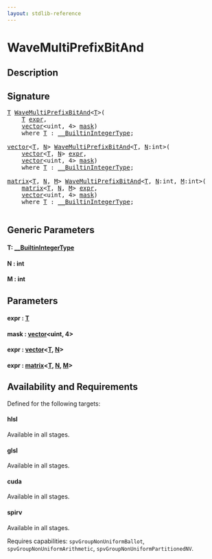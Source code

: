 ```yaml
---
layout: stdlib-reference
---
```


# WaveMultiPrefixBitAnd

## Description





## Signature 

<pre>
<a href="wavemultiprefixbitand-049fi.html#typeparam-T" class="code_type">T</a> <a href="wavemultiprefixbitand-049fi.html">WaveMultiPrefixBitAnd</a>&lt;<a href="wavemultiprefixbitand-049fi.html#typeparam-T" class="code_type">T</a>&gt;(
    <a href="wavemultiprefixbitand-049fi.html#typeparam-T" class="code_type">T</a> <a href="wavemultiprefixbitand-049fi.html#decl-expr" class="code_param">expr</a>,
    <a href="../types/vector/index.html" class="code_type">vector</a>&lt;<span class="code_keyword">uint</span>, 4&gt; <a href="wavemultiprefixbitand-049fi.html#decl-mask" class="code_param">mask</a>)
    <span class='code_keyword'>where</span> <a href="wavemultiprefixbitand-049fi.html#typeparam-T" class="code_type">T</a> : <a href="../interfaces/0_builtinintegertype-029g/index.html" class="code_type">__BuiltinIntegerType</a>;

<a href="../types/vector/index.html" class="code_type">vector</a>&lt;<a href="wavemultiprefixbitand-049fi.html#typeparam-T" class="code_type">T</a>, <a href="wavemultiprefixbitand-049fi.html#decl-N" class="code_var">N</a>&gt; <a href="wavemultiprefixbitand-049fi.html">WaveMultiPrefixBitAnd</a>&lt;<a href="wavemultiprefixbitand-049fi.html#typeparam-T" class="code_type">T</a>, <a href="wavemultiprefixbitand-049fi.html#decl-N" class="code_var">N</a>:<span class="code_keyword">int</span>&gt;(
    <a href="../types/vector/index.html" class="code_type">vector</a>&lt;<a href="wavemultiprefixbitand-049fi.html#typeparam-T" class="code_type">T</a>, <a href="wavemultiprefixbitand-049fi.html#decl-N" class="code_var">N</a>&gt; <a href="wavemultiprefixbitand-049fi.html#decl-expr" class="code_param">expr</a>,
    <a href="../types/vector/index.html" class="code_type">vector</a>&lt;<span class="code_keyword">uint</span>, 4&gt; <a href="wavemultiprefixbitand-049fi.html#decl-mask" class="code_param">mask</a>)
    <span class='code_keyword'>where</span> <a href="wavemultiprefixbitand-049fi.html#typeparam-T" class="code_type">T</a> : <a href="../interfaces/0_builtinintegertype-029g/index.html" class="code_type">__BuiltinIntegerType</a>;

<a href="../types/matrix/index.html" class="code_type">matrix</a>&lt;<a href="wavemultiprefixbitand-049fi.html#typeparam-T" class="code_type">T</a>, <a href="wavemultiprefixbitand-049fi.html#decl-N" class="code_var">N</a>, <a href="wavemultiprefixbitand-049fi.html#decl-M" class="code_var">M</a>&gt; <a href="wavemultiprefixbitand-049fi.html">WaveMultiPrefixBitAnd</a>&lt;<a href="wavemultiprefixbitand-049fi.html#typeparam-T" class="code_type">T</a>, <a href="wavemultiprefixbitand-049fi.html#decl-N" class="code_var">N</a>:<span class="code_keyword">int</span>, <a href="wavemultiprefixbitand-049fi.html#decl-M" class="code_var">M</a>:<span class="code_keyword">int</span>&gt;(
    <a href="../types/matrix/index.html" class="code_type">matrix</a>&lt;<a href="wavemultiprefixbitand-049fi.html#typeparam-T" class="code_type">T</a>, <a href="wavemultiprefixbitand-049fi.html#decl-N" class="code_var">N</a>, <a href="wavemultiprefixbitand-049fi.html#decl-M" class="code_var">M</a>&gt; <a href="wavemultiprefixbitand-049fi.html#decl-expr" class="code_param">expr</a>,
    <a href="../types/vector/index.html" class="code_type">vector</a>&lt;<span class="code_keyword">uint</span>, 4&gt; <a href="wavemultiprefixbitand-049fi.html#decl-mask" class="code_param">mask</a>)
    <span class='code_keyword'>where</span> <a href="wavemultiprefixbitand-049fi.html#typeparam-T" class="code_type">T</a> : <a href="../interfaces/0_builtinintegertype-029g/index.html" class="code_type">__BuiltinIntegerType</a>;

</pre>

## Generic Parameters

####  <a id="typeparam-T"></a>T: [\_\_BuiltinIntegerType](../interfaces/0_builtinintegertype-029g/index.html)
####  <a id="decl-N"></a>N  : int
####  <a id="decl-M"></a>M  : int

## Parameters

####  <a id="decl-expr"></a>expr  : [T](wavemultiprefixbitand-049fi.html#typeparam-T)
####  <a id="decl-mask"></a>mask  : [vector](../types/vector/index.html)\<uint, 4\>
####  <a id="decl-expr"></a>expr  : [vector](../types/vector/index.html)\<[T](../types/vector/index.html#typeparam-T), [N](../types/vector/index.html#decl-N)\>
####  <a id="decl-expr"></a>expr  : [matrix](../types/matrix/index.html)\<[T](../types/matrix/t-0.html), [N](../types/matrix/index.html#decl-N), [M](../types/matrix/index.html#decl-M)\>

## Availability and Requirements

Defined for the following targets:

#### hlsl
Available in all stages.

#### glsl
Available in all stages.

#### cuda
Available in all stages.

#### spirv
Available in all stages.

Requires capabilities: `spvGroupNonUniformBallot`, `spvGroupNonUniformArithmetic`, `spvGroupNonUniformPartitionedNV`.


